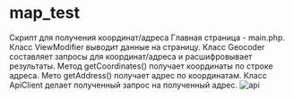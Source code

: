 # map_test
Скрипт для получения координат/адреса
Главная страница - main.php.
Класс ViewModifier выводит данные на страницу.
Класс Geocoder составляет запросы для координат/адреса и расшифровывает результаты.
Метод getCoordinates() получает координаты по строке адреса.
Мето getAddress() получает адрес по координатам.
Класс ApiClient делает полученный запрос на полученный адрес.
![api](https://github.com/Tsurgan/map_test/assets/89267779/589a4b0a-1d02-4760-8fc6-7790c557df6e)

